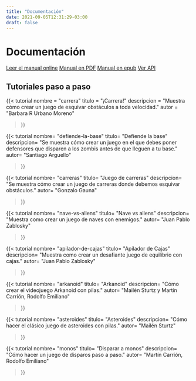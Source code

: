 ```yaml
---
title: "Documentación"
date: 2021-09-05T12:31:29-03:00
draft: false
---
```


# Documentación


<div class="tc pb4">
  <a class="bg-blue pa3 dib mh1 br2 link white source-sans-pro" href="https://app.pilas-engine.com.ar/manual/index.html" target="_blank">Leer el manual online</a>
  <a class="bg-blue pa3 dib mh1 br2 link white source-sans-pro" href="https://github.com/pilas-engine/pilas-engine/releases/latest/download/book.pdf">Manual en PDF</a>
  <a class="bg-blue pa3 dib mh1 br2 link white source-sans-pro" href="https://github.com/pilas-engine/pilas-engine/releases/latest/download/book.epub">Manual en epub</a>
  <a class="bg-blue pa3 dib mh1 br2 link white source-sans-pro" href="https://app.pilas-engine.com.ar/#/api" target="_blank">Ver API</a>

</div>

## Tutoriales paso a paso

{{< tutorial
  nombre = "carrera"
  titulo = "¡Carrera!"
  descripcion = "Muestra cómo crear un juego de esquivar obstáculos a toda velocidad."
  autor = "Barbara R Urbano Moreno"
>}}

{{< tutorial
  nombre= "defiende-la-base"
  titulo= "Defiende la base"
  descripcion= "Se muestra cómo crear un juego en el que debes poner defensores que disparen a los zombis antes de que lleguen a tu base."
  autor= "Santiago Arguello"
>}}

{{< tutorial
  nombre= "carreras"
  titulo= "Juego de carreras"
  descripcion= "Se muestra cómo crear un juego de carreras donde debemos esquivar obstáculos."
  autor= "Gonzalo Gauna"
>}}

{{< tutorial
  nombre= "nave-vs-aliens"
  titulo= "Nave vs aliens"
  descripcion= "Muestra como crear un juego de naves con enemigos."
  autor= "Juan Pablo Zablosky"
>}}

{{< tutorial
  nombre= "apilador-de-cajas"
  titulo= "Apilador de Cajas"
  descripcion= "Muestra como crear un desafiante juego de equilibrio con cajas."
  autor= "Juan Pablo Zablosky"
>}}

{{< tutorial
  nombre= "arkanoid"
  titulo= "Arkanoid"
  descripcion= "Cómo crear el videojuego Arkanoid con pilas."
  autor= "Mailén Sturtz y Martín Carrión, Rodolfo Emiliano"
>}}

{{< tutorial
  nombre= "asteroides"
  titulo= "Asteroides"
  descripcion= "Cómo hacer el clásico juego de asteroides con pilas."
  autor= "Mailén Sturtz"
>}}

{{< tutorial
  nombre= "monos"
  titulo= "Disparar a monos"
  descripcion= "Cómo hacer un juego de disparos paso a paso."
  autor= "Martín Carrión, Rodolfo Emiliano"
>}}

